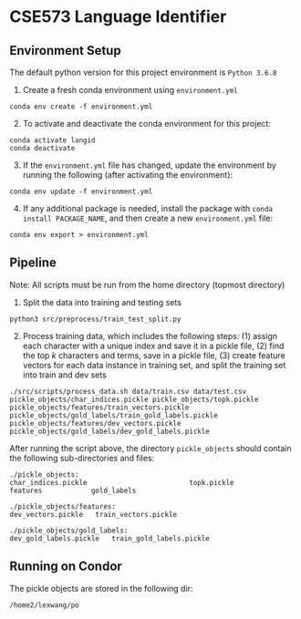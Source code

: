 # CSE573 Language Identifier

## Environment Setup

The default python version for this project environment is `Python 3.6.8`

1. Create a fresh conda environment using `environment.yml`

```
conda env create -f environment.yml
```

2. To activate and deactivate the conda environment for this project:

```
conda activate langid
conda deactivate
```

3. If the `environment.yml` file has changed, update the environment by running the following (after activating the environment):

```
conda env update -f environment.yml
```

4. If any additional package is needed, install the package with `conda install PACKAGE_NAME`, and then create a new `environment.yml` file:

```
conda env export > environment.yml
```



## Pipeline

Note: All scripts must be run from the home directory (topmost directory)

1. Split the data into training and testing sets

```
python3 src/preprocess/train_test_split.py
```

2. Process training data, which includes the following steps: (1) assign each character with a unique index and save it in a pickle file, (2) find the top *k* characters and terms, save in a pickle file, (3) create feature vectors for each data instance in training set, and split the training set into train and dev sets 

```
./src/scripts/process_data.sh data/train.csv data/test.csv pickle_objects/char_indices.pickle pickle_objects/topk.pickle pickle_objects/features/train_vectors.pickle pickle_objects/gold_labels/train_gold_labels.pickle pickle_objects/features/dev_vectors.pickle pickle_objects/gold_labels/dev_gold_labels.pickle
```

After running the script above, the directory `pickle_objects` should contain the following sub-directories and files:

```
./pickle_objects:
char_indices.pickle 						topk.pickle
features            gold_labels         

./pickle_objects/features:
dev_vectors.pickle   train_vectors.pickle

./pickle_objects/gold_labels:
dev_gold_labels.pickle   train_gold_labels.pickle
```



## Running on Condor

The pickle objects are stored in the following dir:

```
/home2/lexwang/po
```

